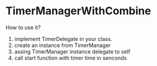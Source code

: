 # TimerManagerWithCombine

How to use it?
1. implement TimerDelegate in your class.
2. create an instance from TimerManager
3. assing TimerManager instance delegate to self
4. call start function with timer time in senconds
